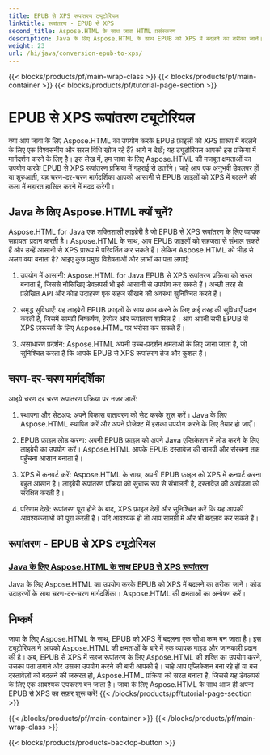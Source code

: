 ```yaml
---
title: EPUB से XPS रूपांतरण ट्यूटोरियल
linktitle: रूपांतरण - EPUB से XPS
second_title: Aspose.HTML के साथ जावा HTML प्रसंस्करण
description: Java के लिए Aspose.HTML के साथ EPUB को XPS में बदलने का तरीका जानें। इन ट्यूटोरियल में Aspose.HTML की क्षमताओं को एक्सप्लोर करते हुए चरण-दर-चरण गाइड और कोड उदाहरण प्राप्त करें।
weight: 23
url: /hi/java/conversion-epub-to-xps/
---
```


{{< blocks/products/pf/main-wrap-class >}}
{{< blocks/products/pf/main-container >}}
{{< blocks/products/pf/tutorial-page-section >}}

# EPUB से XPS रूपांतरण ट्यूटोरियल


क्या आप जावा के लिए Aspose.HTML का उपयोग करके EPUB फ़ाइलों को XPS प्रारूप में बदलने के लिए एक विश्वसनीय और सरल विधि खोज रहे हैं? आगे न देखें; यह ट्यूटोरियल आपको इस प्रक्रिया में मार्गदर्शन करने के लिए है। इस लेख में, हम जावा के लिए Aspose.HTML की मजबूत क्षमताओं का उपयोग करके EPUB से XPS रूपांतरण प्रक्रिया में गहराई से उतरेंगे। चाहे आप एक अनुभवी डेवलपर हों या शुरुआती, यह चरण-दर-चरण मार्गदर्शिका आपको आसानी से EPUB फ़ाइलों को XPS में बदलने की कला में महारत हासिल करने में मदद करेगी।

## Java के लिए Aspose.HTML क्यों चुनें?

Aspose.HTML for Java एक शक्तिशाली लाइब्रेरी है जो EPUB से XPS रूपांतरण के लिए व्यापक सहायता प्रदान करती है। Aspose.HTML के साथ, आप EPUB फ़ाइलों को सहजता से संभाल सकते हैं और उन्हें आसानी से XPS प्रारूप में परिवर्तित कर सकते हैं। लेकिन Aspose.HTML को भीड़ से अलग क्या बनाता है? आइए कुछ प्रमुख विशेषताओं और लाभों का पता लगाएं:

1. उपयोग में आसानी: Aspose.HTML for Java EPUB से XPS रूपांतरण प्रक्रिया को सरल बनाता है, जिससे नौसिखिए डेवलपर्स भी इसे आसानी से उपयोग कर सकते हैं। अच्छी तरह से प्रलेखित API और कोड उदाहरण एक सहज सीखने की अवस्था सुनिश्चित करते हैं।

2. समृद्ध सुविधाएँ: यह लाइब्रेरी EPUB फ़ाइलों के साथ काम करने के लिए कई तरह की सुविधाएँ प्रदान करती है, जिसमें सामग्री निष्कर्षण, हेरफेर और रूपांतरण शामिल है। आप अपनी सभी EPUB से XPS ज़रूरतों के लिए Aspose.HTML पर भरोसा कर सकते हैं।

3. असाधारण प्रदर्शन: Aspose.HTML अपनी उच्च-प्रदर्शन क्षमताओं के लिए जाना जाता है, जो सुनिश्चित करता है कि आपके EPUB से XPS रूपांतरण तेज और कुशल हैं।

## चरण-दर-चरण मार्गदर्शिका

आइये चरण दर चरण रूपांतरण प्रक्रिया पर नजर डालें:

1. स्थापना और सेटअप: अपने विकास वातावरण को सेट करके शुरू करें। Java के लिए Aspose.HTML स्थापित करें और अपने प्रोजेक्ट में इसका उपयोग करने के लिए तैयार हो जाएँ।

2. EPUB फ़ाइल लोड करना: अपनी EPUB फ़ाइल को अपने Java एप्लिकेशन में लोड करने के लिए लाइब्रेरी का उपयोग करें। Aspose.HTML आपके EPUB दस्तावेज़ की सामग्री और संरचना तक पहुँचना आसान बनाता है।

3. XPS में कनवर्ट करें: Aspose.HTML के साथ, अपनी EPUB फ़ाइल को XPS में कनवर्ट करना बहुत आसान है। लाइब्रेरी रूपांतरण प्रक्रिया को सुचारू रूप से संभालती है, दस्तावेज़ की अखंडता को संरक्षित करती है।

4. परिणाम देखें: रूपांतरण पूरा होने के बाद, XPS फ़ाइल देखें और सुनिश्चित करें कि यह आपकी आवश्यकताओं को पूरा करती है। यदि आवश्यक हो तो आप सामग्री में और भी बदलाव कर सकते हैं।

## रूपांतरण - EPUB से XPS ट्यूटोरियल
### [Java के लिए Aspose.HTML के साथ EPUB से XPS रूपांतरण](./convert-epub-to-xps/)
Java के लिए Aspose.HTML का उपयोग करके EPUB को XPS में बदलने का तरीका जानें। कोड उदाहरणों के साथ चरण-दर-चरण मार्गदर्शिका। Aspose.HTML की क्षमताओं का अन्वेषण करें।

## निष्कर्ष

जावा के लिए Aspose.HTML के साथ, EPUB को XPS में बदलना एक सीधा काम बन जाता है। इस ट्यूटोरियल ने आपको Aspose.HTML की क्षमताओं के बारे में एक व्यापक गाइड और जानकारी प्रदान की है। अब, EPUB से XPS में सहज रूपांतरण के लिए Aspose.HTML की शक्ति का उपयोग करने, उसका पता लगाने और उसका उपयोग करने की बारी आपकी है। चाहे आप एप्लिकेशन बना रहे हों या बस दस्तावेज़ों को बदलने की ज़रूरत हो, Aspose.HTML प्रक्रिया को सरल बनाता है, जिससे यह डेवलपर्स के लिए एक आवश्यक उपकरण बन जाता है। जावा के लिए Aspose.HTML के साथ आज ही अपना EPUB से XPS का सफ़र शुरू करें!
{{< /blocks/products/pf/tutorial-page-section >}}

{{< /blocks/products/pf/main-container >}}
{{< /blocks/products/pf/main-wrap-class >}}

{{< blocks/products/products-backtop-button >}}
